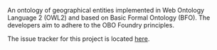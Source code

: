 An ontology of geographical entities implemented in Web Ontology Language 2 (OWL2) and based on Basic Formal Ontology (BFO). The developers aim to adhere to the OBO Foundry principles.

The issue tracker for this project is located [here](https://ontology.atlassian.net/browse/GEO).